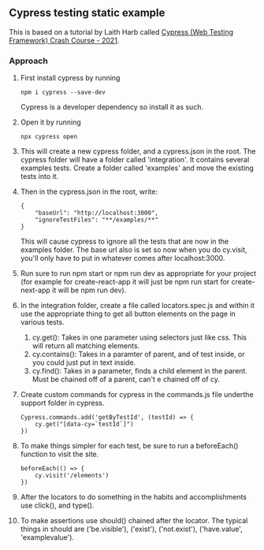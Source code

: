 ## Cypress testing static example
This is based on a tutorial by Laith Harb called [Cypress (Web Testing Framework) Crash Course - 2021](https://www.youtube.com/watch?v=avb-VDa3ZG4&t=1820s).

### Approach

1. First install cypress by running 

    ```
    npm i cypress --save-dev
    ```
    Cypress is a developer dependency so install it as such.
1. Open it by running
    ```
    npx cypress open
    ```
1. This will create a new cypress folder, and a cypress.json in the root. The cypress folder will have a folder called 'integration'. It contains several examples tests. Create a folder called 'examples' and move the existing tests into it.
1. Then in the cypress.json in the root, write:
    ```
    {
        "baseUrl": "http://localhost:3000",
        "ignoreTestFiles": "**/examples/**"
    }
    ``` 
    This will cause cypress to ignore all the tests that are now in the examples folder. The base url also is set so now when you do cy.visit, you'll only have to put in whatever comes after localhost:3000.
1. Run sure to run npm start or npm run dev as appropriate for your project (for example for create-react-app it will just be npm run start for create-next-app it will be npm run dev).
1. In the integration folder, create a file called locators.spec.js and within it use the appropriate thing to get all button elements on the page in various tests.
    1. cy.get(): Takes in one parameter using selectors just like css. This will return all matching elements.
    1. cy.contains(): Takes in a paramter of parent, and of test inside, or you could just put in text inside.
    1. cy.find(): Takes in a parameter, finds a child element in the parent. Must be chained off of a parent, can't e chained off of cy.
1. Create custom commands for cypress in the commands.js file underthe support folder in cypress. 
    ```
    Cypress.commands.add('getByTestId', (testId) => {   
        cy.get("[data-cy=`testId`]")
    })
1. To make things simpler for each test, be sure to run a beforeEach() function to visit the site.
    ```
    beforeEach(() => {
        cy.visit('/elements')
    })
1. After the locators to do something in the habits and accomplishments use click(), and type().
1. To make assertions use should() chained after the locator. The typical things in should are ('be.visible'), ('exist'), ('not.exist'), ('have.value', 'examplevalue').

